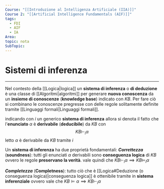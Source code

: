 ```yaml
---
Course: "[[Introduzione al Intelligenza Artificiale (IIA)]]"
Course 2: "[[Artificial Intelligence Fundamentals (AIF)]]"
tags:
  - FDI
  - AIF
  - IA
Area: 
topic: nota
SubTopic:
---
```

# Sistemi di inferenza
---
Nel contesto della [[Logica|logica]] un **sistema di inferenza** o **di deduzione** è una classe di [[Algoritmi|algoritmi]] per generare **nuova conoscenza** da un **insieme di conoscenze** (**knowledge base**) indicato con $KB$. Per fare ciò si combinano le conoscenze pregresse con delle regole solitamente definite tramite [[Linguaggi formali|Linguaggi formali]].

indicando con $i$  un generico **sistema di inferenza** allora si denota il fatto che l'**enunciato** $\alpha$ è **derivabile** (**deducibile**) da $KB$ con $$KB \vdash_i \alpha$$ letto $\alpha$ è derivabile da $KB$ tramite $i$

Un **sistema di inferenza** ha due proprietà fondamentali:
**_Correttezza_** (**soundness**): tutti gli enunciati $\alpha$ derivabili sono **conseguenza logica** di $KB$ ovvero le regole **preservano la verità**. vale quindi che $KB \vdash_i \alpha\implies KB \models_i \alpha$

**_Completezza_** (**Completness**): tutto ciò che è [[Logica#Deduzione (o conseguenza logica)|conseguenza logica]] è ottenibile tramite in **sistema inferenziale** ovvero vale  che  $KB \models \alpha \implies KB \vdash_i \alpha$






